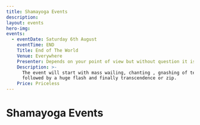 ```yaml
---
title: Shamayoga Events
description:
layout: events
hero-img:
events:
  - eventDate: Saturday 6th August
    eventTime: END
    Title: End of The World
    Venue: Everywhere
    Presenter: Depends on your point of view but without question it is the human race
    Description: >-
      The event will start with mass wailing, chanting , gnashing of teeth etc.
      followed by a huge flash and finally transcendence or zip.
    Price: Priceless
---
```


# Shamayoga Events